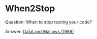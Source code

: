 # When2Stop

Question: When to stop testing your code?

Answer: [Dalal and Mallows (1988)](https://htmlpreview.github.io/?https://github.com/hoehleatsu/When2Stop/blob/master/when2stop.html)
